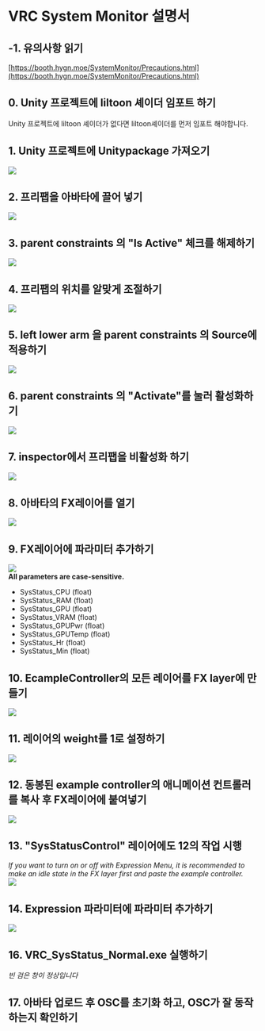 # VRC System Monitor 설명서
## -1. 유의사항 읽기
[https://booth.hygn.moe/SystemMonitor/Precautions.html](https://booth.hygn.moe/SystemMonitor/Precautions.html)
## 0. Unity 프로젝트에 liltoon 셰이더 임포트 하기
Unity 프로젝트에 liltoon 셰이더가 없다면 liltoon셰이더를 먼저 임포트 해야합니다.
## 1. Unity 프로젝트에 Unitypackage 가져오기
![](./ManualAssets/importprefab.png)
## 2. 프리팹을 아바타에 끌어 넣기
![](./ManualAssets/dragprefab.png)
## 3. parent constraints 의 "Is Active" 체크를 해제하기
![](./ManualAssets/disableparentconstraints.png)
## 4. 프리팹의 위치를 알맞게 조절하기
![](./ManualAssets/changetransform.png)
## 5. left lower arm 을 parent constraints 의 Source에 적용하기
![](./ManualAssets/armboneassign.png)
## 6. parent constraints 의 "Activate"를 눌러 활성화하기
![](./ManualAssets/activateconstraints.png)
## 7. inspector에서 프리팹을 비활성화 하기
![](./ManualAssets/disableprefab.png)
## 8. 아바타의 FX레이어를 열기
![](./ManualAssets/selectfxlayer.png)
## 9. FX레이어에 파라미터 추가하기
![](./ManualAssets/normalparams.png)\
**All parameters are case-sensitive.**
* SysStatus_CPU (float)
* SysStatus_RAM (float)
* SysStatus_GPU (float)
* SysStatus_VRAM (float)
* SysStatus_GPUPwr (float)
* SysStatus_GPUTemp (float)
* SysStatus_Hr (float)
* SysStatus_Min (float)
## 10. EcampleController의 모든 레이어를 FX layer에 만들기
![](./ManualAssets/normallayer.png)
## 11. 레이어의 weight를 1로 설정하기
![](./ManualAssets/setweight.png)
## 12. 동봉된 example controller의 애니메이션 컨트롤러를 복사 후 FX레이어에 붙여넣기
![](./ManualAssets/normalcpulayer.png)
## 13. "SysStatusControl" 레이어에도 12의 작업 시행
*If you want to turn on or off with Expression Menu, it is recommended to make an idle state in the FX layer first and paste the example controller.*\
![](./ManualAssets/secondlayer.png)
## 14. Expression 파라미터에 파라미터 추가하기
![](./ManualAssets/noramlexpparams.png)
## 16. VRC_SysStatus_Normal.exe 실행하기
*빈 검은 창이 정상입니다*
## 17. 아바타 업로드 후 OSC를 초기화 하고, OSC가 잘 동작하는지 확인하기
